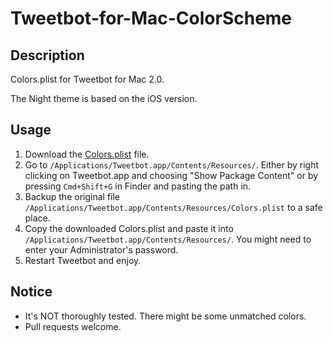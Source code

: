 # Tweetbot-for-Mac-ColorScheme

## Description

Colors.plist for Tweetbot for Mac 2.0.

The Night theme is based on the iOS version.

## Usage

1. Download the [Colors.plist](https://github.com/lucifr/Tweetbot-for-Mac-ColorScheme/raw/master/Night/Colors.plist) file.
2. Go to `/Applications/Tweetbot.app/Contents/Resources/`. Either by right clicking on Tweetbot.app and choosing "Show Package Content" or by pressing `Cmd+Shift+G` in Finder and pasting the path in.
2. Backup the original file `/Applications/Tweetbot.app/Contents/Resources/Colors.plist` to a safe place.
3. Copy the downloaded Colors.plist and paste it into `/Applications/Tweetbot.app/Contents/Resources/`. You might need to enter your Administrator's password.
4. Restart Tweetbot and enjoy.

## Notice

* It's NOT thoroughly tested. There might be some unmatched colors.
* Pull requests welcome.
